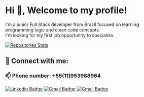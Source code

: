 # Hi 👋, Welcome to my profile!
I'm a junior Full Stack developer from Brazil focused on learning programming logic and clean code concepts.\
I'm looking for my first job opportunity to specialize.

[![Repositories Stats](https://github-readme-stats.vercel.app/api/top-langs/?username=feelpe&count_private=true&langs_count=4&theme=calm&layout=compact)](https://github.com/Feelpe?tab=repositories)

## 🤝 Connect with me:

### 📫 Phone number: +55(11)953988964
[![Linkedin Badge](https://img.shields.io/badge/LinkedIn-0077B5?style=for-the-badge&logo=linkedin&logoColor=white)](https://linkedin.com/in/felipe-creator/)
[![Gmail Badge](https://img.shields.io/badge/Gmail-D14836?style=for-the-badge&logo=gmail&logoColor=white)](mailto:felipesscreator@gmail.com)
[![Gmail Badge](https://img.shields.io/badge/Discord-7289DA?style=for-the-badge&logo=discord&logoColor=white)](https://discord.gg/#2327)

